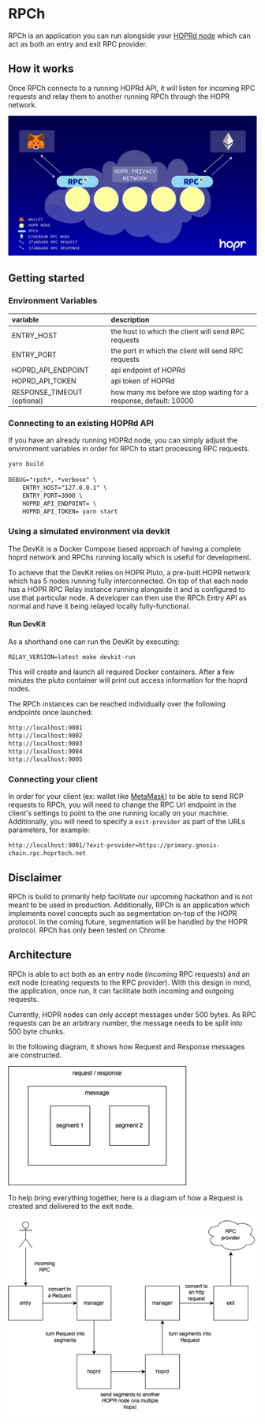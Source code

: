 # RPCh

RPCh is an application you can run alongside your [HOPRd node](https://docs.hoprnet.org/v1.85/about-hopr) which can act as both an entry and exit RPC provider.

## How it works

Once RPCh connects to a running HOPRd API, it will listen for incoming RPC requests and relay them to another running RPCh through the HOPR network.

![Diagram of how RPCh works](./rpch-overview.png "RPCh Overview")

## Getting started

### Environment Variables

| variable                    | description                                                       |
| :-------------------------- | :---------------------------------------------------------------- |
| ENTRY_HOST                  | the host to which the client will send RPC requests               |
| ENTRY_PORT                  | the port in which the client will send RPC requests               |
| HOPRD_API_ENDPOINT          | api endpoint of HOPRd                                             |
| HOPRD_API_TOKEN             | api token of HOPRd                                                |
| RESPONSE_TIMEOUT (optional) | how many ms before we stop waiting for a response, default: 10000 |

### Connecting to an existing HOPRd API

If you have an already running HOPRd node, you can simply adjust the environment variables in order for RPCh to start processing RPC requests.

```terminal
yarn build

DEBUG="rpch*,-*verbose" \
    ENTRY_HOST="127.0.0.1" \
    ENTRY_PORT=3000 \
    HOPRD_API_ENDPOINT= \
    HOPRD_API_TOKEN= yarn start
```

### Using a simulated environment via devkit

The DevKit is a Docker Compose based approach of having a complete hoprd network
and RPChs running locally which is useful for development.

To achieve that the DevKit relies on HOPR Pluto, a pre-built HOPR network which
has 5 nodes running fully interconnected. On top of that each node has a HOPR
RPC Relay instance running alongside it and is configured to use that particular
node. A developer can then use the RPCh Entry API as normal and have
it being relayed locally fully-functional.

#### Run DevKit

As a shorthand one can run the DevKit by executing:

```
RELAY_VERSION=latest make devkit-run
```

This will create and launch all required Docker containers. After a few minutes
the pluto container will print out access information for the hoprd nodes.

The RPCh instances can be reached individually over the following
endpoints once launched:

```
http://localhost:9001
http://localhost:9002
http://localhost:9003
http://localhost:9004
http://localhost:9005
```

### Connecting your client

In order for your client (ex: wallet like [MetaMask](https://metamask.io/)) to be able to send RCP requests to RPCh, you will need to change the RPC Url endpoint in the client's settings to point to the one running locally on your machine.
Additionally, you will need to specify a `exit-provider` as part of the URLs parameters, for example:

```
http://localhost:9001/?exit-provider=https://primary.gnosis-chain.rpc.hoprtech.net
```

## Disclaimer

RPCh is build to primarily help facilitate our upcoming hackathon and is not meant to be used in production.
Additionally, RPCh is an application which implements novel concepts such as segmentation on-top of the HOPR protocol. In the coming future, segmentation will be handled by the HOPR protocol.
RPCh has only been tested on Chrome.

## Architecture

RPCh is able to act both as an entry node (incoming RPC requests) and an exit node (creating requests to the RPC provider). With this design in mind, the application, once run, it can facilitate both incoming and outgoing requests.

Currently, HOPR nodes can only accept messages under 500 bytes. As RPC requests can be an arbitrary number, the message needs to be split into 500 byte chunks.

In the following diagram, it shows how Request and Response messages are constructed.

![Diagram of how Requests and Responses are created](./rpch-architecture-message.png "RPCh Message")

To help bring everything together, here is a diagram of how a Request is created and delivered to the exit node.

![Diagram of a Request flows through RPChs](./rpch-architecture-one-way-request.png "RPCh Request")
